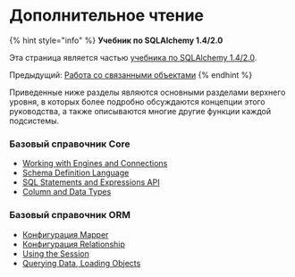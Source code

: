 # Дополнительное чтение

{% hint style="info" %}
**Учебник по SQLAlchemy 1.4/2.0**

Эта страница является частью [учебника по SQLAlchemy 1.4/2.0](./).

Предыдущий: [Работа со связанными объектами](rabota-so-svyazannymi-obektami.md)
{% endhint %}

Приведенные ниже разделы являются основными разделами верхнего уровня, в которых более подробно обсуждаются концепции этого руководства, а также описываются многие другие функции каждой подсистемы.

### Базовый справочник Core

* [Working with Engines and Connections](https://docs.sqlalchemy.org/en/14/core/connections.html)
* [Schema Definition Language](https://docs.sqlalchemy.org/en/14/core/schema.html)
* [SQL Statements and Expressions API](https://docs.sqlalchemy.org/en/14/core/expression\_api.html)
* [Column and Data Types](https://docs.sqlalchemy.org/en/14/core/types.html)

### Базовый справочник ORM

* [Конфигурация Mapper](../../sqlalchemy-orm/konfiguraciya-mapper/)
* [Конфигурация Relationship](../../sqlalchemy-orm/konfiguraciya-relationship/)
* [Using the Session](https://docs.sqlalchemy.org/en/14/orm/session.html)
* [Querying Data, Loading Objects](https://docs.sqlalchemy.org/en/14/orm/loading\_objects.html)
